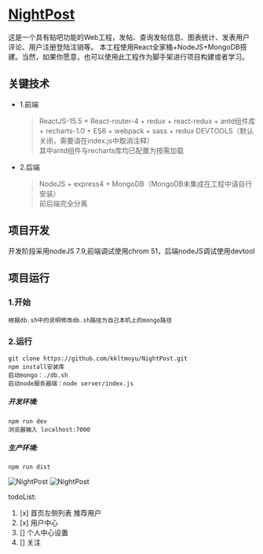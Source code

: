 # [NightPost](https://github.com/kkltmoyu/NightPost/)
这是一个具有贴吧功能的Web工程，发帖、查询发帖信息、图表统计、发表用户评论、用户注册登陆注销等。
本工程使用React全家桶+NodeJS+MongoDB搭建。当然，如果你愿意，也可以使用此工程作为脚手架进行项目构建或者学习。

## 关键技术
* 1.前端
	>ReactJS-15.5 + React-router-4 + redux + react-redux + antd组件库 + recharts-1.0 + ES6 + webpack + sass + redux DEVTOOLS（默认关闭，需要请在index.js中取消注释）<br/>
	其中antd组件与recharts库均已配置为按需加载
* 2.后端
	>NodeJS + express4 + MongoDB（MongoDB未集成在工程中请自行安装）<br/>
	前后端完全分离<br/>
	

## 项目开发
开发阶段采用nodeJS 7.9,前端调试使用chrom 51，后端nodeJS调试使用devtool

## 项目运行
### 1.开始 
	根据db.sh中的说明修改db.sh路径为自己本机上的mongo路径
### 2.运行
    git clone https://github.com/kkltmoyu/NightPost.git
    npm install安装库
    启动mongo：./db.sh
    启动node服务器端：node server/index.js
##### 开发环境:
    npm run dev
    浏览器输入 localhost:7000
##### 生产环境:
    npm run dist

![NightPost](https://raw.githubusercontent.com/kkltmoyu/night/master/main.PNG) 
![NightPost](https://raw.githubusercontent.com/kkltmoyu/night/master/tongji.PNG) 


todoList:
1. [x] 首页左侧列表 推荐用户
2. [x] 用户中心
3. [] 个人中心设置
4. [] 关注